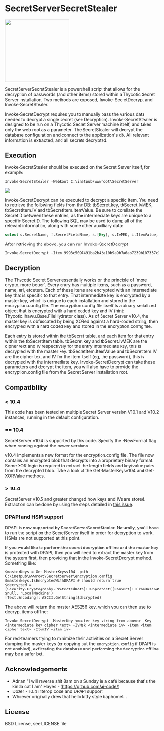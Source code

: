 # SecretServerSecretStealer

<img src="https://raw.githubusercontent.com/denandz/SecretServerSecretStealer/master/images/logo.png" width="210px" height="206px">

SecretServerSecretStealer is a powershell script that allows for the decryption of passwords (and other items) stored within a Thycotic Secret Server installation. Two methods are exposed, Invoke-SecretDecrypt and Invoke-SecretStealer.

Invoke-SecretDecrypt requires you to manually pass the various data needed to decrypt a single secret (see Decryption). Invoke-SecretStealer is designed to be run on a Thycotic Secret Server machine itself, and takes only the web root as a parameter. The SecretStealer will decrypt the database configuration and connect to the application's db. All relevant information is extracted, and all secrets decrypted.


## Execution

Invoke-SecretStealer should be executed on the Secret Server itself, for example:

```PowerShell
Invoke-SecretStealer -WebRoot C:\inetpub\wwwroot\SecretServer
```

<img src="https://raw.githubusercontent.com/denandz/SecretServerSecretStealer/master/images/invoke-secretstealer.png">

Invoke-SecretDecrypt can be executed to decrypt a specific item. You need to retrieve the following fields from the DB: tbSecret.key, tbSecret.IvMEK, tbSecretItem.IV and tbSecretItem.ItemValue. Be sure to corellate the SecretID between these entries, as the intermediate keys are unique to a specific SecretID. The following SQL may be used to dump all of the relevant information, along with some other auxilliary data:

```sql
select s.SecretName, f.SecretFieldName, s.[Key], s.IvMEK, i.ItemValue, i.IV from tbSecretItem as i JOIN tbSecret as s ON (s.SecretID = i.SecretID) JOIN tbSecretField as f on (i.SecretFieldID = f.SecretFieldID)
```

After retrieving the above, you can run Invoke-SecretDecrypt

```PowerShell
Invoke-SecretDecrypt -Item 9993c5097491ba2b42a10b9a9b7a6ab7239b107337c348086eeb5f5b29c76f33 -ItemIV CF4C2D4F7FA432D64D9712212A06EEA9 -IVMek 6080667306DA295A75E22667E9AD0376 -Key 5C195A500A3BF87C29163A52AC4EA2CFF6C5B69407B6F91A7C7B100B6D20121AAFD052C11B13D542EA2F42137258C2EF -EncryptionConfig C:\whatever\encryption.config
```

## Decryption

The Thycotic Secret Server essentially works on the principle of 'more crypto, more better'. Every entry has multiple items, such as a password, name, url, etcetera. Each of these items are encrypted with an intermediate key that is specific to that entry. That intermediate key is encrypted by a master key, which is unique to each installation and stored in the encryption.config file. The encryption.config file itself is a binary serialized object that is encrypted with a hard coded key and IV (hint: Thycotic.ihawu.Base.FileHydrator class). As of Secret Server v10.4, the master key is obfuscated by being XORed against a hard-coded string, then encrypted with a hard coded key and stored in the encryption.config file.

Each entry is stored within the tbSecret table, and each item for that entry within the tbSecretItem table. tbSecret.key and tbSecret.IvMEK are the cipher text and IV respectively for the entry intermediate key, this is decrypted with the master key. tbSecretItem.ItemValue and tbSecretItem.IV are the cipher text and IV for the item itself (eg, the password), this is decrypted with the intermediate key. Invoke-SecretDecrypt can take these parameters and decrypt the item, you will also have to provide the encryption.config file from the Secret Server installation root.

## Compatibility

### < 10.4

This code has been tested on multiple Secret Server version V10.1 and V10.2 instances, running in the default configuration.

### == 10.4

SecretServer v10.4 is supported by this code. Specify the -NewFormat flag when running against the newer versions.

v10.4 implements a new format for the encryption.config file. The file now contains an encrypted blob that decrypts into a proprietary binary format. Some XOR logic is required to extract the length fields and key/value pairs from the decrypted blob. Take a look at the Get-MasterKeysv104 and Get-XORValue methods.

### > 10.4

SecretServer v10.5 and greater changed how keys and IVs are stored. Extraction can be done by using the steps detailed in [this issue](https://github.com/denandz/SecretServerSecretStealer/issues/5#issuecomment-666905276).

### DPAPI and HSM support

DPAPI is now supported by SecretServerSecretStealer. Naturally, you'll have to run the script on the SecretServer itself in order for decryption to work.  HSMs are not supported at this point.

If you would like to perform the secret decryption offline and the master key is protected with DPAPI, then you will need to extract the master key from the system first, then providing that in the Invoke-SecretDecrypt method. Something like:

```
$masterKeys = Get-MasterKeysv104 -path C:\inetpub\wwwroot\SecretServer\encryption.config
$masterkeys.IsEncryptedWithDPAPI # should return true
$decrypted = [Security.Cryptography.ProtectedData]::Unprotect([Convert]::FromBase64String($masterkeys.key256), $null, 'LocalMachine')
[Text.Encoding]::ASCII.GetString($decrypted)
```

The above will return the master AES256 key, which you can then use to decrypt items offline:

```
Invoke-SecretDecrypt -MasterKey <master key string from above> -Key <intermediate key cipher text> -IVMek <intermediate iv> -Item <item cipher text> -ItemIV <item iv>
```

For red-teamers trying to minimize their activities on a Secret Server, dumping the master keys (or copying out the `encryption.config` if DPAPI is not enabled), exfiltrating the database and performing the decryption offline may be a safer bet.

## Acknowledgements

* Adrian "I will reverse shit 8am on a Sunday in a café because that's the kinda cat I am" Hayes - (https://github.com/aj-code/)
* Dozer - 10.4 interop code and DPAPI support
* Whoever originally drew that hello kitty style baphomet...

## License

BSD License, see LICENSE file
